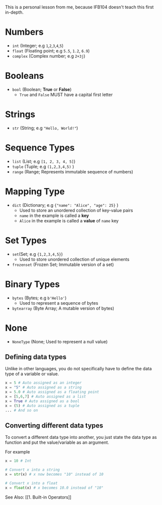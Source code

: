 This is a personal lesson from me, because IFB104 doesn't teach this first in-depth. 

# Numbers
- `int` (Integer; e.g `1`,`2`,`3`,`4`,`5`)
- `float` (Floating point; e.g `5.5`, `1.2`, `6.9`)
- `complex` (Complex number; e.g `2+3j`)

# Booleans
- `bool` (Boolean; **True** or **False**)
	- `True` and `False` MUST have a capital first letter

# Strings
- `str` (String; e.g `"Hello, World!"`)

# Sequence Types
- `list` (List; e.g `[1, 2, 3, 4, 5]`)
- `tuple` (Tuple; e.g `(1,2,3,4,5)` )
- `range` (Range; Represents immutable sequence of numbers)

# Mapping Type
- `dict` (Dictionary; e.g `{"name": "Alice", "age": 25}` )
	- Used to store an unordered collection of key-value pairs
	- `name`  in the example is called a **key**
	- `Alice` in the example is called a **value** of `name` key

# Set Types
- `set`(Set; e.g `{1,2,3,4,5}`)
	- Used to store unordered collection of unique elements
- `frozenset` (Frozen Set; Immutable version of a set)

# Binary Types
- `bytes` (Bytes; e.g `b'Hello'`)
	- Used to represent a sequence of bytes
- `bytearray` (Byte Array; A mutable version of bytes)

# None
- `NoneType` (None; Used to represent a null value)

## Defining data types
Unlike in other languages, you do not specifically have to define the data type of a variable or value.
```python
x = 5 # Auto assigned as an integer
x = "5" # Auto assigned as a string
x = 5.0 # Auto assigned as a floating point
x = [5,6,7] # Auto assigned as a list
x = True # Auto assigned as a bool
x = (5) # Auto assigned as a tuple
... # And so on
```

## Converting different data types
To convert a different data type into another, you just state the data type as function and put the value/variable as an argument.

For example
```python
x = 10 # Int

# Convert x into a string
x = str(x) # x now becomes "10" instead of 10

# Convert x into a float
x = float(x) # x becomes 10.0 instead of "10"
```
See Also:
[[1. Built-in Operators]]
